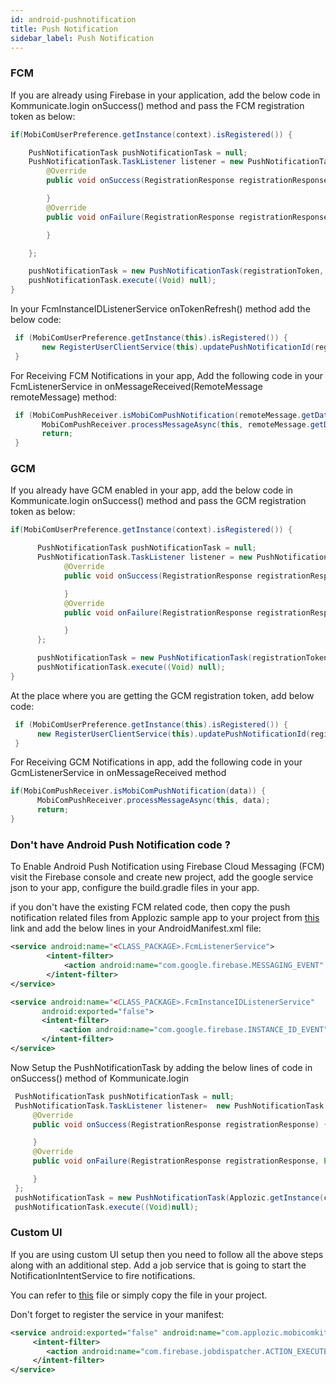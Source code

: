 ```yaml
---
id: android-pushnotification
title: Push Notification
sidebar_label: Push Notification
---
```

### FCM

If you are already using Firebase in your application, add the below code in Kommunicate.login onSuccess() method and pass the FCM registration token as below:
```java
if(MobiComUserPreference.getInstance(context).isRegistered()) {

    PushNotificationTask pushNotificationTask = null;         
    PushNotificationTask.TaskListener listener = new PushNotificationTask.TaskListener() {                  
        @Override           
        public void onSuccess(RegistrationResponse registrationResponse) {   

        }            
        @Override          
        public void onFailure(RegistrationResponse registrationResponse, Exception exception) {

        } 

    };                    

    pushNotificationTask = new PushNotificationTask(registrationToken, listener, mActivity);            
    pushNotificationTask.execute((Void) null);  
}
```
In your FcmInstanceIDListenerService onTokenRefresh() method add the below code:

```java
 if (MobiComUserPreference.getInstance(this).isRegistered()) {
       new RegisterUserClientService(this).updatePushNotificationId(registrationToken);
 }
```

For Receiving FCM Notifications in your app, Add the following code in your FcmListenerService in onMessageReceived(RemoteMessage remoteMessage) method:
```java
 if (MobiComPushReceiver.isMobiComPushNotification(remoteMessage.getData())) {
       MobiComPushReceiver.processMessageAsync(this, remoteMessage.getData());
       return;
 }
```
### GCM

If you already have GCM enabled in your app, add the below code in Kommunicate.login onSuccess() method and pass the GCM registration token as below:
```java
if(MobiComUserPreference.getInstance(context).isRegistered()) {

      PushNotificationTask pushNotificationTask = null;         
      PushNotificationTask.TaskListener listener = new PushNotificationTask.TaskListener() {                  
            @Override           
            public void onSuccess(RegistrationResponse registrationResponse) {   

            }            
            @Override          
            public void onFailure(RegistrationResponse registrationResponse, Exception exception) {

            } 
      };                    

      pushNotificationTask = new PushNotificationTask(registrationToken, listener, mActivity);            
      pushNotificationTask.execute((Void) null);  
}
```
At the place where you are getting the GCM registration token, add below code:
```java
 if (MobiComUserPreference.getInstance(this).isRegistered()) {
      new RegisterUserClientService(this).updatePushNotificationId(registrationToken);
 }
```
For Receiving GCM Notifications in app, add the following code in your GcmListenerService in onMessageReceived method
```java
if(MobiComPushReceiver.isMobiComPushNotification(data)) {            
      MobiComPushReceiver.processMessageAsync(this, data);               
      return;          
}
```

### Don't have Android Push Notification code ?
To Enable Android Push Notification using Firebase Cloud Messaging (FCM) visit the Firebase console and create new project, add the google service json to your app, configure the build.gradle files in your app.

if you don't have the existing FCM related code, then copy the push notification related files from Applozic sample app to your project from [this](https://github.com/AppLozic/Applozic-Android-SDK/tree/master/app/src/main/java/com/applozic/mobicomkit/sample/pushnotification)
 link and add the below lines in your AndroidManifest.xml file:

```xml
<service android:name="<CLASS_PACKAGE>.FcmListenerService">
        <intent-filter>
            <action android:name="com.google.firebase.MESSAGING_EVENT" />
        </intent-filter>
</service>

<service android:name="<CLASS_PACKAGE>.FcmInstanceIDListenerService"
       android:exported="false">
       <intent-filter>
           <action android:name="com.google.firebase.INSTANCE_ID_EVENT" />
       </intent-filter>
</service>
```
Now Setup the PushNotificationTask by adding the below lines of code in onSuccess() method of Kommunicate.login
```java
 PushNotificationTask pushNotificationTask = null;
 PushNotificationTask.TaskListener listener=  new PushNotificationTask.TaskListener() {
     @Override
     public void onSuccess(RegistrationResponse registrationResponse) {

     }
     @Override
     public void onFailure(RegistrationResponse registrationResponse, Exception exception) {

     }
 };
 pushNotificationTask = new PushNotificationTask(Applozic.getInstance(context).getDeviceRegistrationId(),listener,context);
 pushNotificationTask.execute((Void)null);
```

### Custom UI

If you are using custom UI setup then you need to follow all the above steps along with an additional step. Add a job service that is going to start the NotificationIntentService to fire notifications.

You can refer to [this](https://github.com/AppLozic/Applozic-Android-SDK/blob/master/mobicomkitui/src/main/java/com/applozic/mobicomkit/uiwidgets/notification/PushNotificationJobService.java) file or simply copy the file in your project.

Don't forget to register the service in your manifest:
```xml
<service android:exported="false" android:name="com.applozic.mobicomkit.uiwidgets.notification.PushNotificationJobService">
     <intent-filter>
        <action android:name="com.firebase.jobdispatcher.ACTION_EXECUTE"/>
     </intent-filter>
</service>
```
